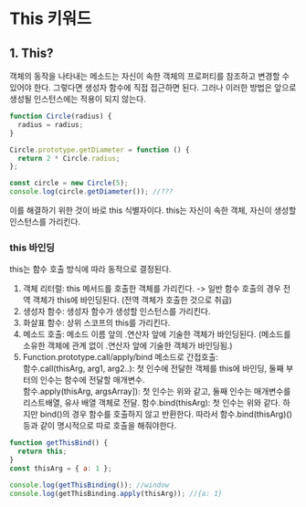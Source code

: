 # This 키워드

## 1. This?

객체의 동작을 나타내는 메소드는 자신이 속한 객체의 프로퍼티를 참조하고 변경할 수 있어야 한다. 그렇다면 생성자 함수에 직접 접근하면 된다. 그러나 이러한 방법은 앞으로 생성될 인스턴스에는 적용이 되지 않는다.

```javascript
function Circle(radius) {
  radius = radius;
}

Circle.prototype.getDiameter = function () {
  return 2 * Circle.radius;
};

const circle = new Circle(5);
console.log(circle.getDiameter()); //???
```

이를 해결하기 위한 것이 바로 this 식별자이다. this는 자신이 속한 객체, 자신이 생성할 인스턴스를 가리킨다.

### this 바인딩

this는 함수 호출 방식에 따라 동적으로 결정된다.

1. 객체 리터럴: this 메서드를 호출한 객체를 가리킨다. -> 일반 함수 호출의 경우 전역 객체가 this에 바인딩된다. (전역 객체가 호출한 것으로 취급)
2. 생성자 함수: 생성자 함수가 생성할 인스턴스를 가리킨다.
3. 화살표 함수: 상위 스코프의 this를 가리킨다.
4. 메소드 호출: 메소드 이름 앞의 .연산자 앞에 기술한 객체가 바인딩된다. (메소드를 소유한 객체에 관계 없이 .연산자 앞에 기술한 객체가 바인딩됨.)
5. Function.prototype.call/apply/bind 메소드로 간접호출:   
함수.call(thisArg, arg1, arg2..): 첫 인수에 전달한 객체를 this에 바인딩, 둘째 부터의 인수는 함수에 전달할 매개변수.   
함수.apply(thisArg, argsArray]): 첫 인수는 위와 같고, 둘째 인수는 매개변수를 리스트배열, 유사 배열 객체로 전달.
함수.bind(thisArg): 첫 인수는 위와 같다. 하지만 bind()의 경우 함수를 호출하지 않고 반환한다. 따라서 함수.bind(thisArg)()등과 같이 명시적으로 따로 호출을 해줘야한다.

```javascript
function getThisBind() {
  return this;
}
const thisArg = { a: 1 };

console.log(getThisBinding()); //window
console.log(getThisBinding.apply(thisArg)); //{a: 1}
```
